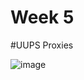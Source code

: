 ﻿# Week 5
 
 #UUPS Proxies
 
 ![image](https://user-images.githubusercontent.com/7067720/151656501-c2374381-282a-49dc-b1a8-5f90934a5485.png)

 
